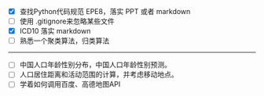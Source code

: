 - [x] 查找Python代码规范 EPE8，落实 PPT 或者 markdown
- [ ] 使用 .gitignore来忽略某些文件
- [x] ICD10   落实 markdown
- [ ] 熟悉一个聚类算法，归类算法

----

- [ ] 中国人口年龄性别分布，中国人口年龄性别预测。
- [ ] 人口居住距离和活动范围的计算，并考虑移动地点。
- [ ] 学着如何调用百度、高德地图API